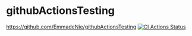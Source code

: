 # githubActionsTesting

https://github.com/EmmadeNie/githubActionsTesting
[![CI Actions Status](https://github.com/EmmadeNie/githubActionsTesting/workflows/CI/badge.svg)](https://github.com/EmmadeNie/githubActionsTesting/actions)
